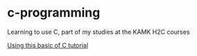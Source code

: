 # c-programming

Learning to use C, part of my studies at the KAMK H2C courses

[Using this basic of C tutorial](https://www.youtube.com/watch?v=KJgsSFOSQv0)
